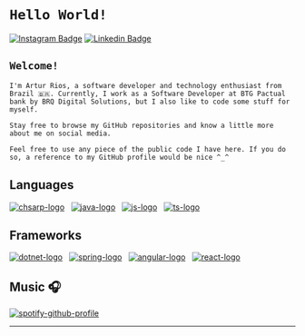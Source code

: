# `Hello World!`

[![Instagram Badge](https://img.shields.io/badge/Instagram-%23E4405F.svg?&style=flat-square&logo=instagram&logoColor=white&color=071A2C&link=https://www.instagram.com/artur.rso)](https://www.instagram.com/artur.rso)
[![Linkedin Badge](https://img.shields.io/badge/LinkedIn-%230077B5.svg?&style=flat-square&logo=linkedin&logoColor=white&color=071A2C&link=https://www.linkedin.com/in/artur-rso)](https://www.linkedin.com/in/artur-rso)

## `Welcome!`

`I'm Artur Rios, a software developer and technology enthusiast from Brazil 🇧🇷. Currently, I work as a Software Developer at BTG Pactual bank by BRQ Digital Solutions, but I also like to code some stuff for myself.`

`Stay free to browse my GitHub repositories and know a little more about me on social media.`

`Feel free to use any piece of the public code I have here. If you do so, a reference to my GitHub profile would be nice ^_^`

## Languages

[![chsarp-logo](https://img.icons8.com/color/48/000000/c-sharp-logo-2.png)](https://learn.microsoft.com/en-us/dotnet/csharp/)
&nbsp;
[![java-logo](https://img.icons8.com/color/48/000000/java-coffee-cup-logo--v1.png)](https://dev.java/)
&nbsp;
[![js-logo](https://img.icons8.com/color/48/000000/javascript--v1.png)](https:https://www.javascript.com/)
&nbsp;
[![ts-logo](https://img.icons8.com/fluency/48/typescript--v1.png)](https://www.typescriptlang.org/)

## Frameworks

[![dotnet-logo](https://img.icons8.com/color/48/net-framework.png)](https://dotnet.microsoft.com/en-us/)
&nbsp;
[![spring-logo](https://img.icons8.com/color/48/spring-logo.png)](https://spring.io/)
&nbsp;
[![angular-logo](https://img.icons8.com/color/48/angularjs.png)](https://angular.io/)
&nbsp;
[![react-logo](https://img.icons8.com/office/48/react.png)](https://reactjs.org/)

## Music 🎧

[![spotify-github-profile](https://spotify-github-profile.vercel.app/api/view?uid=22x4ec27ypqw6ds7y3jjze5ya&cover_image=true&theme=default)](https://github.com/kittinan/spotify-github-profile)

---
